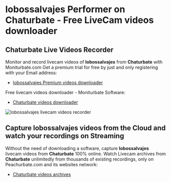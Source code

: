 # lobossalvajes Performer on Chaturbate - Free LiveCam videos downloader

## Chaturbate Live Videos Recorder

Monitor and record livecam videos of **lobossalvajes** from **Chaturbate** with Moniturbate.com
Get a premium trial for free by just and only registering with your Email address:
* [lobossalvajes Premium videos downloader](https://moniturbate.com/request-demo-licence-key.html)

Free livecam videos downloader - Moniturbate Software:
* [Chaturbate videos downloader](https://moniturbate.com/moniturbate-download-software.html)

![lobossalvajes livecam videos recorder](https://peachurnet.com/templates/moniturbate-software.png)


## Capture lobossalvajes videos from the Cloud and watch your recordings on Streaming

Without the need of downloading a software, capture **lobossalvajes** livecam videos from **Chaturbate** 100% online.
Watch Livecam archives from **Chaturbate** unlimitedly from thousands of existing recordings, only on Peachurbate.com and its websites network:
* [Chaturbate videos archives](https://peachurnet.com/)